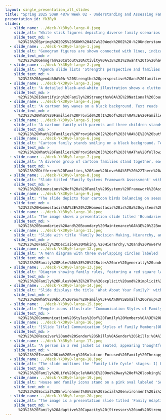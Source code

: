 ```yaml
---
layout: single_presentation_all_slides
title: "Spring 2025 SOWK 487w Week 02 - Understanding and Assessing Families"
presentation_id: Yk3Ry0
slides:
  - slide_name: ../deck-Yk3Ry0-large-0.jpeg
    slide_alt: "White stick figures depicting diverse family scenarios are aligned against a black background. Text reads: 'Working with Families Part I: Understanding and Assessing Families' by Jacob Campbell, Ph.D LICSW, at Heritage University for SOWK 487 in Spring 2025."
    slide_text_md: >
      %23%23%20Spring%202025%20SOWK%20487w%20Week%2002%20-%20Understanding%20and%20Assessing%20Families%0A%0Atitle:%20Spring%202025%20SOWK%20487w%20Week%2002%20-%20Understanding%20and%20Assessing%20Families%0Adate:%202025-01-27%2012:07:14%0Alocation:%20Heritage%20University%0Atags:%0A%20%20-%20Heritage%20University%0A%20%20-%20BASW%20Program%0A%20%20-%20SOWK%20487w%0Apresentation_video:%20%3E%0A%20%20%22%22%0Adescription:%20%3E%0A%0AFor%20the%20first%20four%20weeks%20of%20class,%20we%20will%20focus%20on%20groups%20in%20family%20work.%20This%20week%20you%20will%20read%20Hepworth%20et%20al.%20(2022)%20_Chapter%2010%20Assessing%20Family%20Functioning%20in%20Diverse%20Family%20and%20Cultural%20Contexts_.%20The%20assessment%20is%20the%20foundation%20for%20any%20successful%20service.%20Some%20of%20the%20dimensions%20we%20must%20look%20at%20include:%20family%20structure,%20including%20homeostasis,%20boundaries,%20power%20and%20decision-making,%20roles,%20rules,%20life%20cycle,%20and%20sociopolitical%20environment%0A%0A-%20Strengths%20perspective%20and%20families%0A-%20Engagement%20and%20assessment%20with%20families%0A%0A
  - slide_name: ../deck-Yk3Ry0-large-1.jpeg
    slide_alt: "Genogram figures are shown connected with lines, indicating family relationships. Text reads: 'Genogram Cutout Activity.' 'Heritage University Jacob Campbell, Ph.D., LICSW' and 'SOWK 487w Spring 2025.' Outlined people symbols appear at the bottom."
    slide_text_md: >
      %23%23%20Genogram%20Cutout%20Activity%0A%3E%20I%20want%20to%20have%20us%20go%20through%20and%20do%20an%20simple%20activity%20that%20you%20can%20do%20either%20with%20one%20client,%20with%20a%20family,%20or%20even%20with%20groups.%0A%0A-%20__Description__:%20%20Have%20various%20shapes%20and%20colors%20cut%20out%20of%20construction%20paper.%20%20It%20is%20important%20to%20have%20a%20lot%20of%20choices%20for%20the%20clients%20to%20utilize.%20%20Ask%20the%20clients%20to%20take%20various%20pieces%20of%20construction%20paper%20and%20describe%20their%20family%20circumstances.%20%20Tell%20them%20they%20can%20choose%20shapes,%20colors,%20even%20the%20layout%20of%20their%20family's%20to%20describe%20to%20the%20group%20what%20their%20family%20looks%20like.%20%20Have%20each%20of%20the%20clients%20describe%20their%20Genogram.%0A-%20__Purpose__:%20This%20is%20an%20activity%20that%20helps%20relate%20family%20situations%20to%20the%20group%20members.%20%20It%20is%20an%20activity%20that%20might%20go%20a%20bit%20deeper%20than%20some%20of%20the%20others,%20so%20be%20careful%20to%20manage%20how%20much%20you%20want%20to%20go%20into.%0A%0A-%20%5B%20%5D%20Bring%20cut%20out%20paper%20for%20Genogram%20Cutout%20Activity%20@tags(Heritage%20University,%20Planning)%20@due(2025-01-29)%0A%0A%0A
  - slide_name: ../deck-Yk3Ry0-large-2.jpeg
    slide_alt: "Agenda slide lists 'Strengths perspective and families' and 'Engagement and assessment with families.' Includes 'Heritage University,' 'Jacob Campbell, Ph.D., LICSW,' and 'SOWK 487w Spring 2025' with family icons."
    slide_text_md: >
      %23%23%20Agenda%0A%0A-%20Strengths%20perspective%20and%20families%0A-%20Engagement%20and%20assessment%20with%20families%0A%0A
  - slide_name: ../deck-Yk3Ry0-large-3.jpeg
    slide_alt: "A detailed black-and-white illustration shows a cluttered room with two adults and a child engaging in various activities. Text reads: 'Identifying Family Strengths' and 'Note 12 to 15 positive aspects of the household pictured.'"
    slide_text_md: >
      %23%23%20Identifying%20Family%20Strengths%0A%3E%20National%20Court%20Appointed%20Special%20Advocate%20Association%20(2007)%20CASA%20volunteer%20training%20manual.%20Seattle,%20WA.%20Retrieved%20from%20http://www.casaofsantacruz.org/documents/files/assets/basic-html/page79.html%0A%0ANote%2012%20to%2015%20positive%20aspects%20of%20the%20household%20pictured.%0A%0A*%20In%20the%20large%20group%0A*%20Share%20your%20observations%0A%0A%3E%20%5BDiscussion%5D%20What%20was%20difficult%20about%20this%20activity%3F%0A%3E%20%5BDiscussion%5D%20Why%20would%20this%20be%20an%20important%20exercise%3F%0A%0A%0A
  - slide_name: ../deck-Yk3Ry0-large-4.jpeg
    slide_alt: "A cartoon boy waves on a black background. Text reads 'What Families Provide,' with details: 'Heritage University, Jacob Campbell, Ph.D., LICSW,' and 'SOWK 487w, Spring 2025.' Human figure icons line the bottom."
    slide_text_md: >
      %23%23%20What%20Families%20Provide%20(1%20of%203)%0A%3E%20Families%20continue%20to%20remain%20the%20foundation%20of%20most%20peoples%20lives.%20They%20can%20provide%20security,%20support,%20and%20intimacy%20people%20need.%20(Kirst-Ashman%20%26%20Hull,%202015,%20p.%20329)%0A%0A%3E%20As%20you%20start%20to%20work%20with%20an%20individual%20who%20initially%20appears%20to%20have%20an%20individual%20problem...%0A%0A-%3E%20Next%20slide%0A%0A
  - slide_name: ../deck-Yk3Ry0-large-5.jpeg
    slide_alt: "A cartoon family with parents and three children stands together against a black background. Text reads: 'What Families Provide.' Bottom text includes 'Heritage University, Jacob Campbell, Ph.D., LICSW,' and 'SOWK 487w Spring 2025.'"
    slide_text_md: >
      %23%23%20What%20Families%20Provide%20(2%20of%203)%0A%3E%20%20but%20you%20can%20look%20at%20this%20from%20a%20family's%20perspective.%20We%20really%20need%20to%20start%20to%20view%20them%20in%20a%20larger%20context.%0A%0A*%20This%20means%20you%20start%20to%20view%20the%20problem%20as%20not%20just%20the%20individuals%20but%20rather%20the%20whole%20family's.%0A%0A-%3E%20Next%20slide%0A%0A
  - slide_name: ../deck-Yk3Ry0-large-6.jpeg
    slide_alt: "Cartoon family stands smiling on a black background. Text depicts family roles: 'Provide secure attachment bonds,' 'Primary socialization of children,' 'Regulate sexuality,' 'Satisfy emotional needs,' 'Provide for physical needs,' 'Procreation.' Bottom left corner: Heritage University, Jacob Campbell, Ph.D., LICSW.  Bottom right corner: (Kirst-Ashman & Hull, 2015), SOWK 487w, Spring 2025."
    slide_text_md: >
      %23%23%20What%20Families%20Provide%20(3%20of%203)%0AThe%20following%20are%20the%20generally%20described%20functions%20of%20families:%0A%0A-%20__Procreation__:%20Families%20ensure%20the%20evolutionary%20survival%20of%20the%20human%20species.%0A-%20__Provide%20for%20physical%20needs__:%20Families%20obtain%20and%20distribute%20resources%20instrumental%20for%20physical%20health%20and%20economic%20survival.%0A-%20__Provide%20secure%20attachment%20bonds__:%20Families%20provide%20members%20with%20a%20sense%20of%20psychological%20security%20and%20safety.%0A-%20__Primary%20socialization%20of%20children__:%20Families%20teach%20and%20reinforce%20social%20norms%20and%20rules%20necessary%20for%20successful%20performance%20in%20the%20social%20world.%0A-%20__Regulate%20sexuality__:%20Family%20structure%20establishes%20boundaries%20that%20limit%20sexual%20relationships%20among%20its%20members%20(e.g.,%20incest).%0A-%20__Satisfy%20emotional%20needs__:%20Families%20provide%20members%20affection,%20companionship,%20and%20a%20sense%20of%20belonging.%0A%0A%0A
  - slide_name: ../deck-Yk3Ry0-large-7.jpeg
    slide_alt: "A diverse group of cartoon families stand together, each showcasing different family structures. The text reads: 'Different Families — Same Love,' with a quote defining family dynamics. Context includes educational reference: 'Heritage University, Jacob Campbell, Ph.D., LICSW, SOWK 487w, Spring 2025.'"
    slide_text_md: >
      %23%23%20Different%20Families,%20Same%20Love%0A%3E%20%22There%20are%20various%20ways%20to%20define%20families.%20One%20definition%20is%20'A%20primary%20group%20whose%20members%20assume%20certain%20obligations%20for%20each%20other%20and%20generally%20share%20common%20residences.'%22%20(Kirst-Ashman%20%26%20Hull,%202015,%20p.%20331)%0A%20%0A*%20Individuals%20in%20a%20family%20can%20be%20related%20by%20ancestry,%20marriage,%20adoption,%20or%20choice.%0A*%20A%20family%20can%20include%20two%20or%20more%20people%20who%20assume%20responsibility%20for%20each%20other's%20well-being%20over%20time.%0A*%20Families%20could%20have...%0A%20%20%20%20-%20A%20female%20head%20of%20household%0A%20%20%20%20-%20Parents%20with%20various%20sexual%20orientations%0A%20%20%20%20-%20Family%20relationships%20that%20are%20not%20based%20on%20blood%20or%20the%20necessity%20of%20marriage%0A%0A%3E%20Once%20the%20family%20has%20been%20identified%20as%20your%20client,%20there%20are%20different%20dimensions%20to%20assess%20the%20family.%0A%0A
  - slide_name: ../deck-Yk3Ry0-large-8.jpeg
    slide_alt: "Slide titled 'Family Systems Framework Assessment' with key dimensions: homeostasis, boundaries, communication patterns, etc. Includes text: “Review the Handout Applying Family Systems Framework Assessment.” Background is black with white text and icons depicting people."
    slide_text_md: >
      %23%23%20Dimensions%20of%20a%20Family%20Systems%20Framework%20Assessment%0A%0A-%20Homeostasis%0A-%20Boundaries%20and%20Boundary%20Maintenance%0A-%20Family%20Decision%20Making,%20Hierarchy,%20and%20Power%0A-%20Family%20Roles%0A-%20Communication%20Styles%20of%20Family%20Members%0A-%20Family%20Life%20Cycle%0A-%20Family%20Rules%0A-%20Social%20Environment%0A-%20Family%20Adaptive%20Capacity%20(Stressors%20and%20Strengths)%0A%0A%5BWhole%20Class%20Activity%5D%20Review%20the%20Handout%20Applying%20Family%20Systems%20Framework%20Assessment.%20What%20kind%20of%20things%20might%20you%20expect%20to%20hear%20in%20these%20areas%3F%0A%0AToday's%20plan%20is%20just%20a%20discussion%20about%20these.%20Next%20week,%20you%20will%20role-play%20them.%0A%0A-%20%5B%20%5D%20Make%2018%20copies%20of%20Applying%20Family%20Systems%20Framework%20Assessment%20@tags(Heritage%20University,%20Planning)%20@due(2025-01-29)%0A%20%20%20%20%5Bweek-02-handout-applying-family-systems-framework-assessment-situations.pdf%5D(hook://file/q0Sk2m0J7%3Fp%3DU09XSyA0ODcvSGFuZG91dHM%3D%26n%3Dweek%252D02%252Dhandout%252Dapplying%252Dfamily%252Dsystems%252Dframework%252Dassessment%252Dsituations%252Epdf)%0A%0A
  - slide_name: ../deck-Yk3Ry0-large-9.jpeg
    slide_alt: "The slide depicts four cartoon birds balancing on seesaws, illustrating 'Balance' and 'Feedback loops.' Text next to the image discusses family dynamics and homeostasis amid life transitions."
    slide_text_md: >
      %23%23%20Homeostasis%0A%3E%20%22Homeostasis%20is%20a%20systems%20concept%20that%20describes%20the%20tendency%20of%20a%20system%20to%20maintain%20or%20preserve%20equilibrium%20or%20balance.%20In%20essence,%20homeostasis%20is%20a%20conservative%20property%20of%20family%20systems%20that%20strives%20to%20maintain%20the%20status%20quo%22%20(p.%20255)%0A%0A%3E%20Homeostasis%20operates%20through%20a%20pattern%20of%20feedback%20loops%20to%20reinforce%20the%20status%20quo%20and%20to%20preserve%20the%20family%20structure.%0A%0A-%20__Feedback%20loops__%20are%20cycles%20of%20interactions,%20or%20expected%20interactions,%20that%20are%20used%20to%20exert%20influence%20over%20families%20and%20family%20members.%0A-%20__Balance__:%20Through%20these%20feedback%20loops,%20families%20are%20always%20trying%20to%20regain%20their%20homeostasis%20or%20balance.%0A%0A
  - slide_name: ../deck-Yk3Ry0-large-10.jpeg
    slide_alt: "The image shows a presentation slide titled 'Boundaries & Boundary Maintenance.' It illustrates concepts like 'Disengagement' and 'Enmeshment,' with an arrow between them. It discusses family dynamics, subsystem boundaries, and unique family traits. Additional text includes: - 'Unique: families' unique style, cultural preferences, strengths, and needs.'- 'Internal vs. External'- 'Subsystems'- Presentation details: 'Heritage University, Jacob Campbell, Ph.D., LICSW, SOWK 487w, Spring 2025.'- Source: '(Kirst-Ashman & Hull, 2015)'"
    slide_text_md: >
      %23%23%20Boundaries%20and%20Boundary%20Maintenance%0A%3E%20%22Boundaries,%20a%20central%20concept%20in%20family%20systems%20theories,%20can%20be%20likened%20to%20abstract%20dividers%20that%20function%20(1)%20between%20and%20among%20other%20systems%20or%20subsystems%20within%20the%20family%20and%20(2)%20between%20the%20family%20and%20the%20environment%22%20(p.%20256)%0A%0A-%20__Internal%20vs.%20External__:%20%5E%5E%0A-%20__Unique__:%20Think%20about%20the%20family's%20unique%20style,%20cultural%20preferences,%20strengths,%20and%20needs%0A-%20Families%20include%20coexisting%20__subsystems__%20that%20can%20be%20formed%20based%20on%20gender,%20interest,%20generation,%20or%20functions%20that%20must%20be%20performed%20for%20the%20family's%20survival%0A-%20They%20are%20also%20a%20continuum%20between%20--%3E%20__Disengagement__%20(diffused%20boundaries)%20or%20__Enmeshment__%20(inappropriately%20rigid)%0A%0A%0A
  - slide_name: ../deck-Yk3Ry0-large-11.jpeg
    slide_alt: "Slide with title 'Family Decision Making, Hierarchy, and Power,' lists five bullet points: Historic/Context, Reason for distribution, Covert power, Power flexibility, Family perspective. Bottom displays logos, attribution, and course info."
    slide_text_md: >
      %23%23%20Family%20Decision%20Making,%20Hierarchy,%20and%20Power%0A%3E%20Family%20decision-making%20power,%20hierarchy,%20and%20power%20are%20essential%20for%20a%20social%20worker%20to%20assess%20and%20be%20cognizant%20of.%20When%20we%20think%20about%20these%20parts,%20the%20following%20are%20some%20ways%20that%20we%20think%20about%20them:%0A%0A%3E%20%5BWhole%20Class%20Activity%5D%20Discuss%20each%20topical%20area%20and%20the%20types%20of%20questions%20that%20you%20might%20ask.%0A%0A-%20__Historic%20/%20Context__:%20How%20power%20has%20been%20distributed%20in%20the%20family%20in%20the%20past%20and%20whether%20changing%20conditions%20of%20the%20family%20are%20threatening%20the%20established%20power%20base%20(McGoldrick,%201998;%20Okun,%20Fried,%20%26%20Okun,%201999)%0A-%20__Reason%20for%20distribution__:%20Whether%20the%20distribution%20of%20power%20is%20gender%20specific%20out%20of%20necessity%20for%20the%20family%20to%20survive%20in%20a%20hostile%20environment%20(Okun,%20Fried,%20%26%20Okun,%201999)%0A-%20__Covert%20power__:%20To%20what%20extent%20power%20is%20covertly%20held%20by%20members%20who%20have%20aligned%20to%20form%20a%20power%20bloc,%20and%20to%20what%20extent%20covert%20power%20accrues%20to%20individual%20members%20who%20are%20manifesting%20extreme%20symptoms%0A-%20__Power%20flexibility__:%20The%20extent%20to%20which%20the%20family%20system%20allows%20power%20to%20be%20flexibly%20reallocated%20and%20permits%20roles%20to%20be%20adjusted%20to%20meet%20the%20demands%20of%20changing%20circumstances%0A-%20__Family%20perspective__:%20How%20members%20view%20power%20distribution%20in%20the%20family%20(even%20though%20the%20distribution%20is%20unequal,%20family%20members%20may%20be%20satisfied%20with%20the%20arrangement).%20The%20role%20of%20a%20family's%20culture%20in%20determining%20the%20distribution%20of%20power%20(Congress%20%26%20Kung,%202005)%0A%0A%0A
  - slide_name: ../deck-Yk3Ry0-large-12.jpeg
    slide_alt: "A Venn diagram with three overlapping circles labeled 'Enacted,' 'Perceived,' and 'Prescribed' illustrates family roles. 'Family Roles' is written on the left. It's a presentation slide from Heritage University. Text includes: - 'Jacob Campbell, Ph.D., LICSW'- 'Hepworth et al., 2022'- 'SOWK 487w Spring 2025'"
    slide_text_md: >
      %23%23%20Family%20Roles%0A%3E%20%22Roles%20are%20generally%20understood%20patterns%20of%20behavior%20that%20are%20accepted%20by%20family%20members%20as%20part%20of%20their%20individual%20identities.%20Usually,%20roles%20can%20be%20identified%20by%20their%20labels,%20which%20denote%20both%20formal%20roles%20that%20are%20socially%20sanctioned%20(e.g.,%20grandparent,%20mother,%20father,%20brother,%20sister)%20and%20idiosyncratic%20roles%20that%20evolve%20over%20time%20within%20a%20specific%20family%20context%20(e.g.,%20comedian,%20scapegoat,%20caregiver).%22%20(p.%20200)%0A%0A-%20__Enacted__:%20In%20an%20enacted%20role,%20the%20family%20member%20engages%20in%20the%20actual%20behavior%20relative%20to%20her%20status%20or%20position%20(for%20example,%20mother).%0A-%20__Prescribed__:%20members%20are%20influenced%20by%20the%20expectations%20that%20others%20hold%20concerning%20a%20social%20position.%0A-%20__Perceived__:%20A%20perceived%20role%20involves%20the%20expectations%20of%20self%20relative%20to%20one's%20social%20position.%0A%0A
  - slide_name: ../deck-Yk3Ry0-large-13.jpeg
    slide_alt: "Diagram showing family rules, featuring a red square labeled 'Explicit' inside a green square. An arrow labeled 'Flexible' to 'Rigid' extends beneath. Context: a presentation slide with academic details."
    slide_text_md: >
      %23%23%20Family%20Rules%0A%3E%20The%20explicit%20and%20implicit%20rules%20in%20a%20family%20system%20may%20be%20flexible%20or%20rigid,%20depending%20on%20context%20and%20time.%0A%0A%5BWhole%20Class%20Activity%5D%20What%20are%20some%20rules%20that%20families%20might%20have%3F%0A%0A
  - slide_name: ../deck-Yk3Ry0-large-14.jpeg
    slide_alt: "Slide displays the title 'What About Your Family?' with a pink square listing 'Members, Roles, Norms, Values, Rules,' over a horizontal red bar. Context includes family icons and course details: 'Heritage University, Jacob Campbell, Ph.D., LICSWA, SOWK 487w, Spring 2025.'"
    slide_text_md: >
      %23%23%20What%20About%20Your%20Family%3F%0A%0A%5BSmall%20Group%20Activity%5D%20With%20a%20partner,%20ask%20for%20information%20about%20the%20members%20of%20their%20families,%20what%20types%20of%20roles%20people%20have,%20and%20some%20of%20the%20values%20and%20norms.%20Remember%20to%20work%20on%20your%20interviewing%20skills%20as%20you%20do%20this%20fact-finding.%0A%0A-%20Members%0A-%20Roles%0A-%20Norms%0A-%20Rules%0A-%20Values%0A%0A
  - slide_name: ../deck-Yk3Ry0-large-15.jpeg
    slide_alt: "People icons illustrate 'Communication Styles of Family Members' with labels: Verbal, Nonverbal, Contextual. Arrows show 'Congruence and Clarity of Communication.' Additional text references Heritage University and authors."
    slide_text_md: >
      %23%23%20Communication%20Styles%20of%20Family%20Members%0A%3E%20Looking%20for%20patterns%20and%20styles%20of%20communication%20within%20families%20is%20another%20important%20area%20to%20consider.%20This%20frequently%20means%20examining...%0A%0A%3E%20Congruence%20and%20Clarity%20of%20Communication,%20which%20includes%20verbal,%20non-verbal,%20and%20contextual.%0A%0A%3E%20Clarity%20vs.%20Mystification/Incongruence%0A%0A%3E%20%5BWhole%20Class%20Activity%20-%20Discussion%5D%20What%20are%20some%20of%20the%20types%20of%20things%20that%20we%20are%20looking%20for%20verbally%20and%20non%20verbally%20(as%20discussed%20in%20micro%20skills%20last%20semester)%3F%0A%0A%3E%20Especially%20in%20working%20with%20families,%20we%20are%20on%20the%20lookout%20for%20patterns%0A%0A*%20Watching%20for%20patterns%0A%20%20%20%20-%20Verbal%20communication%20patterns...%0A%20%20%20%20%20%20%20%20+%20%20Who%20talks%20a%20lot%0A%20%20%20%20%20%20%20%20+%20%20Who%20talks%20rarely%0A%20%20%20%20%20%20%20%20+%20%20What%20tone%20of%20voice%20does%20mom%20use%20with%20son...%20etc%0A%20%20%20%20-%20Nonverbal%20communication%20can%20involve%20facial%20expressions,%20eye%20contact,%20and%20posture%0A%20%20%20%20%20%20%20%20+%20Where%20do%20they%20all%20sit%3F%0A%20%20%20%20%20%20%20%20+%20How%20close%20do%20they%20sit%0A%20%20%20%20%20%20%20%20+%20%5BStory%5D%20Working%20for%20the%20CRC%20and%20watching%20the%20seating%20while%20doing%20family%20sessions.%0A*%20Using%20techniques%0A%20%20%20%20-%20Being%20warm,%20empathic,%20and%20genuine%0A%20%20%20%20-%20Using%20interviewing%20techniques.%20%0A*%20Family%20interaction%20and%20communication%20are%20__more%20complicated__%20because%20more%20individuals%20are%20involved.%0A%0A%3E%20Looking%20for%20patterns%20and%20styles%20of%20communication%20within%20families%20is%20another%20important%20area%20to%20consider.%20This%20frequently%20means%20examining...%0A%0A
  - slide_name: ../deck-Yk3Ry0-large-16.jpeg
    slide_alt: "[Slide Title] Communication Styles of Family Members[Object] Stick figures represent a family.[Action] Illustrates sender and receiver skills.[Context] Black background with text boxes: 'Sender Skills: Using 'I messages' versus 'You...'' and 'Receiver Skills: Physical attending, Paraphrasing, Responses that elicit clarification, Brief responses.' Congruence and Clarity of Communication shown by a double-headed arrow.Bottom text: 'Heritage University, Jacob Campbell, Ph.D. LICSW, SOWK 487v, Spring 2025.'"
    slide_text_md: >
      %23%23%20Receiver%20and%20Sender%20Skills%0ASender%20Skills:%0A%3E%20%22Another%20facet%20of%20assessing%20communication%20patterns%20and%20skills%20is%20assessing%20family%20members'%20sender%20skills%20%E2%80%94that%20is,%20the%20extent%20to%20which%20family%20members%20can%20share%20their%20inner%20thoughts%20and%20feelings%20with%20others%20in%20the%20system%22%20(p.%20202)%0A%0AUsing%20%22I%20message%22%20versus%20%22You...%22%0A%0AReceiver%20Skills%0A%3E%20%22In%20general,%20facilitative%20receiver%20skills%20invite,%20welcome,%20and%20acknowledge%20the%20views%20and%20perceptions%20of%20others.%20For%20example,%20free-for-all%20conversations%20invite%20and%20even%20encourage%20responses,%20but%20perhaps%20not%20in%20the%20way%20that%20may%20be%20most%20familiar%20to%20you.%20In%20such%20situations,%20family%20members%20feel%20free%20to%20express%20agreement%20or%20disagreement,%20even%20though%20doing%20so%20may%20sometimes%20spark%20conflict.%20Facilitative%20responses%20that%20convey%20understanding%20and%20acceptance%20include%20the%20following:%22%20(p.%20202)%0A%0A-%20Physical%20attending%20(direct%20eye%20contact%20may%20or%20may%20not%20be%20encouraged,%20receptive%20body%20posture,%20hand%20gestures,%20attentive%20facial%20expressions)%0A-%20Listening%20or%20paraphrasing%20responses%20by%20family%20members%20that%20restate%20in%20fresh%20words%20the%20essence%20of%20a%20speaker's%20message%20(e.g.,%20%22Man,%20you%20said%20%E2%80%A6,%22%20or%20as%20a%20youth%20might%20say,%20%22I%20feel%20you%20%E2%80%A6%22)%0A-%20Responses%20by%20receivers%20of%20messages%20that%20elicit%20clarification%20of%20messages%20(e.g.,%20%22Tell%20me%20again.%20I'm%20not%20sure%20what%20you%20meant%22%20or%20%22Am%20I%20right%20in%20assuming%20you%20meant%20%E2%80%A6%3F%22)%0A-%20Brief%20responses%20that%20prompt%20further%20elaboration%20by%20the%20speaker%20(e.g.,%20%22Oh,%22%20%22I%20see,%22%20%22Tell%20me%20more%22)%0A%0A
  - slide_name: ../deck-Yk3Ry0-large-17.jpeg
    slide_alt: "A person in a red jacket is seated, appearing thoughtful, in an office setting with potted plants. Text includes: 'Communication Styles of Family Members' and 'Insoo Kim Berg Solution-Focused Family Therapy Video.'"
    slide_text_md: >
      %23%23%20Insoo%20Kim%20Berg%20Solution-Focused%20Family%20Therapy%20Video%0A%3E%20Insoo%20Kim%20Berg%20Solution-Focused%20Family%20Therapy%20Video.%20(2009,%20June%2029).%20Insoo%20Kim%20Berg%20Solution-Focused%20Family%20Therapy%20Video.%20Retrieved%20from%20https://www.youtube.com/watch%3Fv%3D6Fe8D0hAQh0%0A%0APsychotherapyNet.%20(2009,%20June%2029).%20_Insoo%20Kim%20Berg%20solution-focused%20family%0Atherapy%20video_%20%5BVideo%5D.%20YouTube.%20https://youtu.be/6Fe8D0hAQh0%0A%0A%0A%3E%20We%20will%20watch%20a%20short%20video%20clip%20of%20Insoo%20Kim%20Berg%20conducting%20family%20therapy.%20The%20video%20does%20not%20necessarily%20demonstrate%20techniques;%20we%20are%20interested%20in%20what%20you%20observe%20about%20the%20family's%20verbal%20and%20nonverbal%20communication.%0A%0A-%20%5BDiscussion%5D%20Does%20anybody%20know%20who%20Insoo%20Kim%20Berg%20is%3F%20Solution-focused%20brief%20therapy%0A-%20%5BDiscussion%5D%20What%20do%20you%20observe%3F%0A%0A
  - slide_name: ../deck-Yk3Ry0-large-18.jpeg
    slide_alt: "The slide outlines the 'Family Life Cycle' stages: 1) Unattached young adult, 2) New couple, 3) Family with young children, 4) Family with adolescents, 5) Family launching children, 6) Family in later life. Below is a row of family figures and credits to Heritage University, Jacob Campbell, Ph.D. LICSW."
    slide_text_md: >
      %23%23%20Family%20Life%20Cycle%0A%3E%20One%20way%20of%20looking%20at%20a%20family%20stage%20in%20their%20life%20cycle%0A%0A1.%20Unattached%20young%20adult%0A2.%20New%20couple%0A3.%20Family%20with%20young%20children%0A4.%20Family%20with%20adolescents%0A5.%20Family%20that%20is%20launching%20children%0A6.%20Family%20in%20later%20life%0A%0A%3E%20At%20each%20of%20these%20stages,%20families%20face%20various%20tasks%20to%20complete.%0A%0A
  - slide_name: ../deck-Yk3Ry0-large-19.jpeg
    slide_alt: "House and family icons stand on a pink oval labeled 'Social Environment' against a black background. Text includes: Heritage University, Jacob Campbell, Ph.D., LICSW, SOWK 487w Spring 2025."
    slide_text_md: >
      %23%23%20Social%20Environment%0A%3E%20Social%20environment%20is%20also%20an%20important%20aspect%20to%20look%20at.%0A%0A%3E%20Think%20about%20the%20different%20contexts%20and%20apply%20an%20ecological%20perspective%20to%20a%20family.%0A%0A%3E%20Talk%20about%20client%20communities%20(Iraqi,%20Cuban,%20etc.)%20that%20I've%20worked%20with%0A%0A
  - slide_name: ../deck-Yk3Ry0-large-20.jpeg
    slide_alt: "The image is a presentation slide titled 'Family Adaptive Capacity' with two sections. One section highlights 'Family Stressors,' and the other focuses on 'Family Strengths & Resilience.' Text under 'Family Stressors':- Family Cycle- Frequency and Duration- Magnitude and NumberText under 'Family Strengths & Resilience':- Social support- Internal cohesion and commitment- Creativity and flexibility- Appraisal, insight, and meaning- Initiative and achievement- Boundary settingIt notes 'Heritage University, Jacob Campbell, Ph.D., LICSW' and is for 'SOWK 487v Spring 2025.' A footnote cites 'Kirst-Ashman & Hull, 2015.' Icons of diverse family structures are shown at the bottom."
    slide_text_md: >
      %23%23%20Family%20Adaptive%20Capacity%20(Stressors%20and%20Strengths)%0A%3E%20%22The%20adaptive%20capacity%20of%20any%20given%20family%20refers%20to%20the%20extent%20to%20which%20the%20family%20can%20achieve%20its%20functioning%20goals,%20given%20the%20demands%20of%20family%20and%20social%20life.%20As%20the%20family%20faces%20demands%20from%20its%20environment%20and%20challenges%20from%20its%20members,%20its%20capacity%20to%20adapt%20is%20a%20central%20property%20of%20maintaining%20itself%20as%20a%20cohesive%20unit.%22%20(p.%20267)%0A%0A*%20These%20stressors%20can%20be%20categorized%20by%0A%20%20-%20__Family%20Cycle__:%20Normative%20(normal)%20vs%20nonnormative%20(not%20expected)%0A%20%20-%20__Frequency%20and%20Duration__:%20Acute,%20Chronic,%20Episodic%0A%20%20-%20Magnitude%20and%20Number:%20Stressful%20life%20event%20vs%20daily%20hassles%0A%20%20%0AFamily%20Strengths%20and%20Resilience%0A%0A1.%20__Social%20support__:%20from%20the%20community%20and%20from%20kinship%20bonds.%20Families%20with%20active%20and%20vital%20social%20support%20networks%20have%20ready%20access%20to%20coping%20resources.%0A2.%20__Internal%20cohesion%20and%20commitment__:%20Families%20can%20adapt%20to%20adversity%20when%20family%20members%20are%20dedicated%20to%20each%20other,%20and%20their%20communication%20patterns%20allow%20for%20a%20mutual%20understanding%20of%20each%20other's%20thoughts,%20ideas,%20and%20feelings%20about%20adversity.%0A3.%20__Creativity%20and%20flexibility__:%20Families%20that%20strive%20for%20creative%20solutions%20to%20problems,%20especially%20those%20who%20demonstrate%20flexibility%20in%20role%20assignments,%20enable%20families%20to%20find%20solutions%20to%20stressful%20situations.%0A4.%20__Appraisal,%20insight,%20and%20meaning__.%20When%20families%20strive%20to%20understand%20their%20difficulties%20and%20find%20affirmative%20meaning%20in%20them,%20they%20are%20more%20likely%20to%20sustain%20their%20problem-solving%20efforts%20under%20stress.%20Appraisal%20and%20insight%20are%20often%20linked%20to%20family%20spirituality%20and%20belief%20systems.%0A5.%20__Initiative%20and%20achievement__:%20Action-oriented%20families%20approach%20problem-solving%20using%20positive%20coping%20strategies,%20such%20as%20cognitive%20coping,%20problem-solving,%20and%20constructive%20emotional%20regulation.%0A6.%20__Boundary%20setting__:%20Families%20with%20a%20strong%20sense%20of%20family%20structure%20will%20seek%20to%20shield%20their%20members%20from%20unhelpful,%20unhealthy,%20and%20destructive%20influences.%0A%0A
---
```

